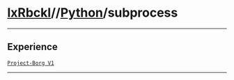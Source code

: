 # [lxRbckl](https://github.com/lxRbckl/lxRbckl/tree/main)//[Python](https://github.com/lxRbckl/lxRbckl/tree/main/Python)/subprocess

---

## Experience
[`Project-Borg V1`](https://github.com/lxRbckl/Project-Borg/blob/V1/README.md)

---
